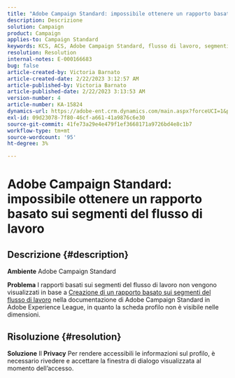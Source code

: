 ```yaml
---
title: "Adobe Campaign Standard: impossibile ottenere un rapporto basato sui segmenti del flusso di lavoro"
description: Descrizione
solution: Campaign
product: Campaign
applies-to: Campaign Standard
keywords: KCS, ACS, Adobe Campaign Standard, flusso di lavoro, segmenti, rapporto, domande frequenti
resolution: Resolution
internal-notes: E-000166683
bug: false
article-created-by: Victoria Barnato
article-created-date: 2/22/2023 3:12:57 AM
article-published-by: Victoria Barnato
article-published-date: 2/22/2023 3:13:53 AM
version-number: 4
article-number: KA-15824
dynamics-url: https://adobe-ent.crm.dynamics.com/main.aspx?forceUCI=1&pagetype=entityrecord&etn=knowledgearticle&id=1f7565cd-5eb2-ed11-83fe-6045bd0067ea
exl-id: 09d23078-7f80-46cf-a661-41a9876c6e30
source-git-commit: 41fe73a29e4e479f1ef3668171a9726bd4e8c1b7
workflow-type: tm+mt
source-wordcount: '95'
ht-degree: 3%

---
```


# Adobe Campaign Standard: impossibile ottenere un rapporto basato sui segmenti del flusso di lavoro

## Descrizione {#description}


<b>Ambiente</b>
Adobe Campaign Standard

<b>Problema</b>
I rapporti basati sui segmenti del flusso di lavoro non vengono visualizzati in base a [Creazione di un rapporto basato sui segmenti del flusso di lavoro](https://experienceleague.adobe.com/docs/campaign-standard/using/reporting/customizing-reports/creating-a-report-workflow-segment.html) nella documentazione di Adobe Campaign Standard in Adobe Experience League, in quanto la scheda profilo non è visibile nelle dimensioni.




## Risoluzione {#resolution}


<b>Soluzione</b>
Il <b>Privacy</b> Per rendere accessibili le informazioni sul profilo, è necessario rivedere e accettare la finestra di dialogo visualizzata al momento dell’accesso.
